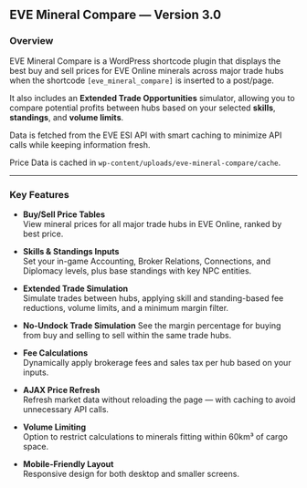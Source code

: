 ## EVE Mineral Compare — Version 3.0

### Overview
EVE Mineral Compare is a WordPress shortcode plugin that displays the best buy and sell prices for EVE Online minerals across major trade hubs when the shortcode `[eve_mineral_compare]` is inserted to a post/page.  

It also includes an **Extended Trade Opportunities** simulator, allowing you to compare potential profits between hubs based on your selected **skills**, **standings**, and **volume limits**.  

Data is fetched from the EVE ESI API with smart caching to minimize API calls while keeping information fresh.

Price Data is cached in `wp-content/uploads/eve-mineral-compare/cache`.

---

### Key Features
- **Buy/Sell Price Tables**  
  View mineral prices for all major trade hubs in EVE Online, ranked by best price.

- **Skills & Standings Inputs**  
  Set your in-game Accounting, Broker Relations, Connections, and Diplomacy levels, plus base standings with key NPC entities.
  
- **Extended Trade Simulation**  
  Simulate trades between hubs, applying skill and standing-based fee reductions, volume limits, and a minimum margin filter.

- **No-Undock Trade Simulation**
  See the margin percentage for buying from buy and selling to sell within the same trade hubs.

- **Fee Calculations**  
  Dynamically apply brokerage fees and sales tax per hub based on your inputs.

- **AJAX Price Refresh**  
  Refresh market data without reloading the page — with caching to avoid unnecessary API calls.

- **Volume Limiting**  
  Option to restrict calculations to minerals fitting within 60km³ of cargo space.

- **Mobile-Friendly Layout**  
  Responsive design for both desktop and smaller screens.

